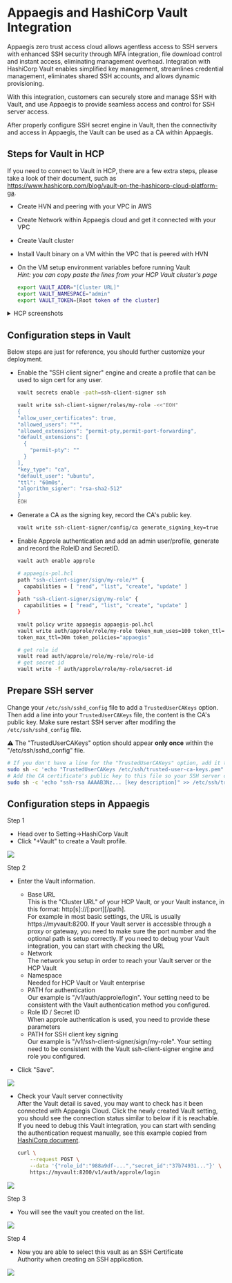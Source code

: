 # Appaegis and HashiCorp Vault Integration

Appaegis zero trust access cloud allows agentless access to SSH servers with enhanced SSH security through MFA integration, file download control and instant access, eliminating management overhead. Integration with HashiCorp Vault enables simplified key management, streamlines credential management, eliminates shared SSH accounts, and allows dynamic provisioning.

With this integration, customers can securely store and manage SSH with Vault, and use Appaegis to provide seamless access and control for SSH server access.

After properly configure SSH secret engine in Vault, then the connectivity and access in Appaegis, the Vault can be used as a CA within Appaegis.

## Steps for Vault in HCP
If you need to connect to Vault in HCP, there are a few extra steps, please take a look of their document, such as https://www.hashicorp.com/blog/vault-on-the-hashicorp-cloud-platform-ga.

- Create HVN and peering with your VPC in AWS
- Create Network within Appaegis cloud and get it connected with your VPC
- Create Vault cluster
- Install Vault binary on a VM within the VPC that is peered with HVN
- On the VM setup environment variables before running Vault  
  *Hint: you can copy paste the lines from your HCP Vault cluster's page*

  ```bash
  export VAULT_ADDR="[Cluster URL]"
  export VAULT_NAMESPACE="admin"
  export VAULT_TOKEN=[Root token of the cluster]
  ```

<details><summary>HCP screenshots</summary>  

- Create HVN
![](img/hcp/hcp-create-hvn.png)

- Create peering
![](img/hcp/hcp-hvn-peering.png)

- Create Vault cluster
![](img/hcp/hcp-create-cluster.png)

- Vault cluster main view
![](img/hcp/hcp-main.png)
</details>
<p></p>


## Configuration steps in Vault

Below steps are just for reference, you should further customize your deployment.

- Enable the "SSH client signer" engine and create a profile that can be used to sign cert for any user.

  ```bash
  vault secrets enable -path=ssh-client-signer ssh
  ```

  ```bash
  vault write ssh-client-signer/roles/my-role -<<"EOH"
  {
  "allow_user_certificates": true,
  "allowed_users": "*",
  "allowed_extensions": "permit-pty,permit-port-forwarding",
  "default_extensions": [
    {
      "permit-pty": ""
    }
  ],
  "key_type": "ca",
  "default_user": "ubuntu",
  "ttl": "60m0s",
  "algorithm_signer": "rsa-sha2-512"
  }
  EOH
  ```

- Generate a CA as the signing key, record the CA's public key.

  ```bash
  vault write ssh-client-signer/config/ca generate_signing_key=true
  ```

- Enable Approle authentication and add an admin user/profile, generate and record the RoleID and SecretID.

  ```bash
  vault auth enable approle
  ```

  ```bash
  # appaegis-pol.hcl
  path "ssh-client-signer/sign/my-role/*" {
    capabilities = [ "read", "list", "create", "update" ]
  }
  path "ssh-client-signer/sign/my-role" {
    capabilities = [ "read", "list", "create", "update" ]
  }
  ```

  ```bash
  vault policy write appaegis appaegis-pol.hcl
  vault write auth/approle/role/my-role token_num_uses=100 token_ttl=20m \
  token_max_ttl=30m token_policies="appaegis"
  ```

  ```bash
  # get role id
  vault read auth/approle/role/my-role/role-id
  # get secret id
  vault write -f auth/approle/role/my-role/secret-id
  ```

## Prepare SSH server

Change your `/etc/ssh/sshd_config` file to add a `TrustedUserCAKeys` option.
Then add a line into your `TrustedUserCAKeys` file, the content is the CA's public key. 
Make sure restart SSH server after modifing the `/etc/ssh/sshd_config` file.  
  
:warning: The "TrustedUserCAKeys" option should appear __only once__ within the "/etc/ssh/sshd_config" file.

  ```bash
  # If you don't have a line for the "TrustedUserCAKeys" option, add it to the /etc/ssh/sshd_config file:
  sudo sh -c 'echo "TrustedUserCAKeys /etc/ssh/trusted-user-ca-keys.pem" >> /etc/ssh/sshd_config'
  # Add the CA certificate's public key to this file so your SSH server can find it (replace with your public key and description):
  sudo sh -c 'echo "ssh-rsa AAAAB3Nz... [key description]" >> /etc/ssh/trusted-user-ca-keys.pem'
  ```

## Configuration steps in Appaegis

Step 1

- Head over to Setting->HashiCorp Vault
- Click "+Vault" to create a Vault profile.

![](img/vault_1.png)

Step 2

- Enter the Vault information.
  - Base URL  
  This is the "Cluster URL" of your HCP Vault, or your Vault instance, in this format: http[s]://<vault-host>[:port][/path].  
  For example in most basic settings, the URL is usually https://myvault:8200. If your Vault server is accessble through a proxy or gateway, you need to make sure the port number and the optional path is setup correctly. If you need to debug your Vault integration, you can start with checking the URL
  - Network  
  The network you setup in order to reach your Vault server or the HCP Vault
  - Namespace  
  Needed for HCP Vault or Vault enterprise
  - PATH for authentication  
  Our example is "/v1/auth/approle/login". Your setting need to be consistent with the Vault authentication method you configured.
  - Role ID / Secret ID  
  When approle authentication is used, you need to provide these parameters
  - PATH for SSH client key signing  
  Our example is "/v1/ssh-client-signer/sign/my-role". Your setting need to be consistent with the Vault ssh-client-signer engine and role you configured.

- Click "Save".

![](img/vault-setting.png)

- Check your Vault server connectivity  
After the Vault detail is saved, you may want to check has it been connected with Appaegis Cloud. Click the newly created Vault setting, you should see the connection status similar to below if it is reachable.  
If you need to debug this Vault integration, you can start with sending the authentication request manually, see this example copied from [HashiCorp document](https://www.vaultproject.io/docs/auth/approle#via-the-api).

  ```bash
  curl \
      --request POST \
      --data '{"role_id":"988a9df-...","secret_id":"37b74931..."}' \
      https://myvault:8200/v1/auth/approle/login
  ```

![](img/status.png)

Step 3

- You will see the vault you created on the list.

![](img/vault_list.png)

Step 4

- Now you are able to select this vault as an SSH Certificate Authority when creating an SSH application.

![](img/app_vault.png)
